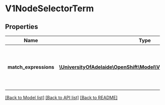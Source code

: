 # V1NodeSelectorTerm

## Properties
Name | Type | Description | Notes
------------ | ------------- | ------------- | -------------
**match_expressions** | [**\UniversityOfAdelaide\OpenShift\Model\V1NodeSelectorRequirement[]**](V1NodeSelectorRequirement.md) | Required. A list of node selector requirements. The requirements are ANDed. | 

[[Back to Model list]](../README.md#documentation-for-models) [[Back to API list]](../README.md#documentation-for-api-endpoints) [[Back to README]](../README.md)


